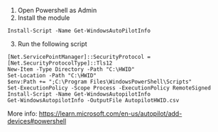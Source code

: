 1. Open Powershell as Admin
2. Install the module
```
Install-Script -Name Get-WindowsAutoPilotInfo
```
3. Run the following script
```
[Net.ServicePointManager]::SecurityProtocol = [Net.SecurityProtocolType]::Tls12
New-Item -Type Directory -Path "C:\HWID"
Set-Location -Path "C:\HWID"
$env:Path += ";C:\Program Files\WindowsPowerShell\Scripts"
Set-ExecutionPolicy -Scope Process -ExecutionPolicy RemoteSigned
Install-Script -Name Get-WindowsAutopilotInfo
Get-WindowsAutopilotInfo -OutputFile AutopilotHWID.csv
```

More info: 
https://learn.microsoft.com/en-us/autopilot/add-devices#powershell
